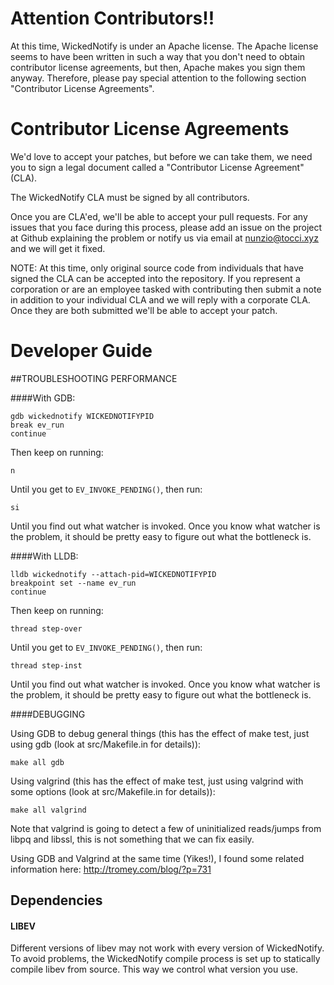 # Attention Contributors!!

At this time, WickedNotify is under an Apache license. The Apache license seems to have been written in such a way that you don't need to obtain contributor license agreements, but then, Apache makes you sign them anyway. Therefore, please pay special attention to the following section "Contributor License Agreements".

# Contributor License Agreements

We'd love to accept your patches, but before we can take them, we need you to sign a legal document called a "Contributor License Agreement"(CLA).

The WickedNotify CLA must be signed by all contributors.

Once you are CLA'ed, we'll be able to accept your pull requests. For any issues that you face during this process, please add an issue on the project at Github explaining the problem or notify us via email at nunzio@tocci.xyz and we will get it fixed.

NOTE: At this time, only original source code from individuals that have signed the CLA can be accepted into the repository. If you represent a corporation or are an employee tasked with contributing then submit a note in addition to your individual CLA and we will reply with a corporate CLA. Once they are both submitted we'll be able to accept your patch.

# Developer Guide

##TROUBLESHOOTING PERFORMANCE

####With GDB:

    gdb wickednotify WICKEDNOTIFYPID
    break ev_run
    continue

Then keep on running:

	n

Until you get to `EV_INVOKE_PENDING()`, then run:

	si

Until you find out what watcher is invoked. Once you know what watcher is the problem, it should be pretty easy to figure out what the bottleneck is.

####With LLDB:

    lldb wickednotify --attach-pid=WICKEDNOTIFYPID
    breakpoint set --name ev_run
	continue

Then keep on running:

	thread step-over

Until you get to `EV_INVOKE_PENDING()`, then run:

	thread step-inst

Until you find out what watcher is invoked. Once you know what watcher is the problem, it should be pretty easy to figure out what the bottleneck is.

####DEBUGGING

Using GDB to debug general things (this has the effect of make test, just using gdb (look at src/Makefile.in for details)):

    make all gdb

Using valgrind (this has the effect of make test, just using valgrind with some options (look at src/Makefile.in for details)):

    make all valgrind

Note that valgrind is going to detect a few of uninitialized reads/jumps from libpq and libssl, this is not something that we can fix easily.

Using GDB and Valgrind at the same time (Yikes!), I found some related information here: http://tromey.com/blog/?p=731

## Dependencies

#### LIBEV
Different versions of libev may not work with every version of WickedNotify. To avoid problems, the WickedNotify compile process is set up to statically compile libev from source. This way we control what version you use.
